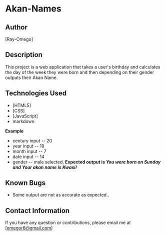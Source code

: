 # Akan-Names
## Author
[Ray-Omego]
## Description
This project is a web application that takes a user's birthday and calculates the day of the week they were born and then depending on their gender outputs their Akan Name. 

## Technologies Used
* [HTML5]
* [CSS]
* [JavaScript]
* markdown

**Example**
* century input -- 20
* year input   -- 19
* month input  -- 7
* date input -- 14
* gender -- male selected,
**Expected output is *You were born on Sunday and Your akan name is Kwasi!***

## Known Bugs
* Some output are not as accurate as expected..
## Contact Information 
If you have any question or contributions, please email me at [omegor6@gmail.com]